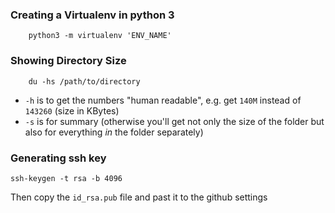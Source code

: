 ### Creating a Virtualenv in python 3

		python3 -m virtualenv 'ENV_NAME'

### Showing Directory Size

		du -hs /path/to/directory

-   `-h`  is to get the numbers "human readable", e.g. get  `140M`  instead of  `143260`  (size in KBytes)
-   `-s`  is for summary (otherwise you'll get not only the size of the folder but also for everything  _in_  the folder separately)


### Generating ssh key

	ssh-keygen -t rsa -b 4096
Then copy the `id_rsa.pub` file and  past it to the github settings
<!--stackedit_data:
eyJoaXN0b3J5IjpbMTQzOTA5MzM0NCwxOTMwOTM2NzQ4LC0xND
EwNjA4MzY4LC00MDUxODk4MjksLTQwNTE4OTgyOV19
-->